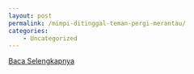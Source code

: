 ```yaml
---
layout: post
permalink: /mimpi-ditinggal-teman-pergi-merantau/
categories:
    - Uncategorized
---
```


[Baca Selengkapnya](/10)